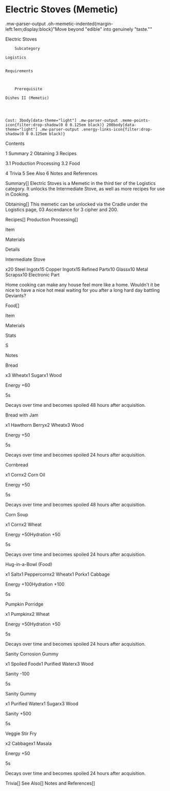 # Electric Stoves (Memetic)

.mw-parser-output .oh-memetic-indented{margin-left:1em;display:block}"Move beyond "edible" into genuinely "taste.""

Electric Stoves


	
		
		
	
	



	
		Subcategory
	
	Logistics


	Requirements


	
		Prerequisite
	
	Dishes II (Memetic)



	
	Cost: 3body[data-theme="light"] .mw-parser-output .meme-points-icon{filter:drop-shadow(0 0 0.125em black)} 200body[data-theme="light"] .mw-parser-output .energy-links-icon{filter:drop-shadow(0 0 0.125em black)}





Contents

1 Summary
2 Obtaining
3 Recipes

3.1 Production Processing
3.2 Food


4 Trivia
5 See Also
6 Notes and References



Summary[]
Electric Stoves is a Memetic in the third tier of the Logistics category. It unlocks the Intermediate Stove, as well as more recipes for use in Cooking.

Obtaining[]
This memetic can be unlocked via the Cradle under the Logistics page, 03 Ascendance for 3 cipher and  200.

Recipes[]
Production Processing[]


Item

Materials

Details


Intermediate Stove

x20 Steel Ingotx15 Copper Ingotx15 Refined Partx10 Glassx10 Metal Scrapsx10 Electronic Part

Home cooking can make any house feel more like a home. Wouldn't it be nice to have a nice hot meal waiting for you after a long hard day battling Deviants?


Food[]


Item

Materials

Stats

S

Notes


Bread

x3 Wheatx1 Sugarx1 Wood

Energy +60

5s

Decays over time and becomes spoiled 48 hours after acquisition.


Bread with Jam

x1 Hawthorn Berryx2 Wheatx3 Wood

Energy +50

5s

Decays over time and becomes spoiled 24 hours after acquisition.


Cornbread

x1 Cornx2 Corn Oil

Energy +50

5s

Decays over time and becomes spoiled 48 hours after acquisition.


Corn Soup

x1 Cornx2 Wheat

Energy +50Hydration +50

5s

Decays over time and becomes spoiled 24 hours after acquisition.


Hug-in-a-Bowl (Food)

x1 Saltx1 Peppercornx2 Wheatx1 Porkx1 Cabbage

Energy +100Hydration +100

5s




Pumpkin Porridge

x1 Pumpkinx2 Wheat

Energy +50Hydration +50

5s

Decays over time and becomes spoiled 24 hours after acquisition.


Sanity Corrosion Gummy

x1 Spoiled Foodx1 Purified Waterx3 Wood

Sanity -100

5s




Sanity Gummy

x1 Purified Waterx1 Sugarx3 Wood

Sanity +500

5s




Veggie Stir Fry

x2 Cabbagex1 Masala

Energy +50

5s

Decays over time and becomes spoiled 24 hours after acquisition.


Trivia[]
See Also[]
Notes and References[]
